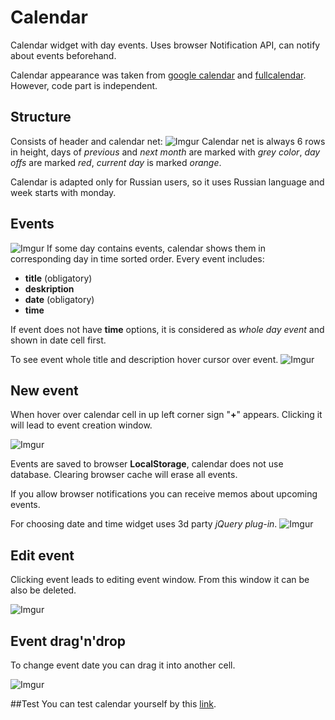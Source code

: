 # Calendar

Calendar widget with day events. Uses browser Notification API, can notify about events beforehand.

Calendar appearance was taken from
[google calendar](https://calendar.google.com)
and
[fullcalendar](https://fullcalendar.io/).
However, code part is independent.

## Structure
Consists of header and calendar net:
![Imgur](https://i.imgur.com/6ayuTUO.png)
Calendar net is always 6 rows in height, days of _previous_ and _next month_ are marked with _grey color_,
_day offs_ are marked _red_, _current day_ is marked _orange_.

Calendar is adapted only for Russian users, so it uses Russian language and week starts with monday.

## Events
![Imgur](https://i.imgur.com/SsN7wLF.png)
If some day contains events, calendar shows them in corresponding day in time sorted order.
Every event includes:
- __title__ (obligatory)
- __deskription__
- __date__ (obligatory)
- __time__

If event does not have __time__ options, it is considered as _whole day event_ and shown in
date cell first.

To see event whole title and description hover cursor over event. 
![Imgur](https://i.imgur.com/ARGwtxA.png)

## New event
When hover over calendar cell in up left corner sign "__+__" appears. Clicking it will lead to
event creation window.

![Imgur](https://i.imgur.com/lhklF8i.png)

Events are saved to browser __LocalStorage__, calendar does not use database. Clearing browser cache will
erase all events.

If you allow browser notifications you can receive memos about upcoming events. 

For choosing date and time widget uses 3d party _jQuery plug-in_.
![Imgur](https://i.imgur.com/Y776S2v.png)

## Edit event

Clicking event leads to editing event window. From this window it can be
also be deleted.

![Imgur](https://i.imgur.com/ND0Xmf8.png)

## Event drag'n'drop

To change event date you can drag it into another cell.

![Imgur](https://i.imgur.com/VGsxPfD.png) 

##Test
You can test calendar yourself by this
[link](https://dmitriy-kiselyov.github.io/Calendar/).
